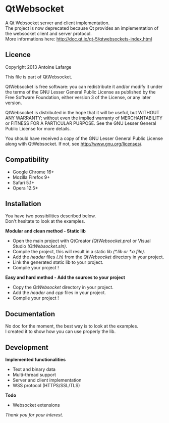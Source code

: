 # QtWebsocket

A Qt Websocket server and client implementation.  
The project is now deprecated because Qt provides an implementation of the websocket client and server protocol.  
More informations here: http://doc.qt.io/qt-5/qtwebsockets-index.html  

## Licence

Copyright 2013 Antoine Lafarge

This file is part of QtWebsocket.

QtWebsocket is free software: you can redistribute it and/or modify
it under the terms of the GNU Lesser General Public License as published by
the Free Software Foundation, either version 3 of the License, or
any later version.

QtWebsocket is distributed in the hope that it will be useful,
but WITHOUT ANY WARRANTY; without even the implied warranty of
MERCHANTABILITY or FITNESS FOR A PARTICULAR PURPOSE.  See the
GNU Lesser General Public License for more details.

You should have received a copy of the GNU Lesser General Public License
along with QtWebsocket.  If not, see <http://www.gnu.org/licenses/>.

## Compatibility

- Google Chrome 16+  
- Mozilla Firefox 9+  
- Safari 5.1+
- Opera 12.5+

## Installation

You have two possibilities described below.  
Don't hesitate to look at the examples.

**Modular and clean method - Static lib**  
- Open the main project with QtCreator _(QtWebsocket.pro)_ or Visual Studio _(QtWebsocket.sln)_.  
- Compile the project, this will result in a static lib _(*.lib or *.a file)_.  
- Add the _header_ files _(.h)_ from the _QtWebsocket_ directory in your project.  
- Link the generated static lib to your project.  
- Compile your project !

**Easy and hard method - Add the sources to your project**  
- Copy the _QtWebsocket_ directory in your project.  
- Add the _header_ and _cpp_ files in your project.  
- Compile your project !

## Documentation

No doc for the moment, the best way is to look at the examples.  
I created it to show how you can use properly the lib.

## Development

**Implemented functionalities**  
- Text and binary data  
- Multi-thread support  
- Server and client implementation  
- WSS protocol (HTTPS/SSL/TLS)  

**Todo**
- Websocket extensions  

_Thank you for your interest._
